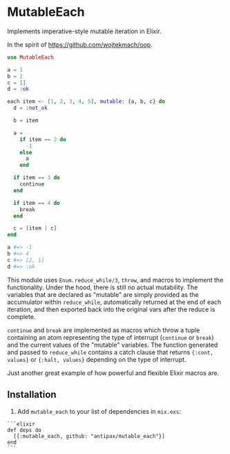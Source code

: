 # MutableEach

Implements imperative-style mutable iteration in Elixir.

In the spirit of https://github.com/wojtekmach/oop.

```elixir
use MutableEach

a = 1
b = 2
c = []
d = :ok

each item <- [1, 2, 3, 4, 5], mutable: {a, b, c} do
  d = :not_ok

  b = item

  a =
    if item == 2 do
      -1
    else
      a
    end

  if item == 3 do
    continue
  end

  if item == 4 do
    break
  end

  c = [item | c]
end

a #=> -1
b #=> 4
c #=> [2, 1]
d #=> :ok
```

This module uses `Enum.reduce_while/3`, `throw`, and macros to implement the
functionality. Under the hood, there is still no actual mutability. The
variables that are declared as "mutable" are simply provided as the accumulator
within `reduce_while`, automatically returned at the end of each iteration,
and then exported back into the original vars after the reduce is complete.

`continue` and `break` are implemented as macros which throw a tuple containing
an atom representing the type of interrupt (`continue` or `break`) and the
current values of the "mutable" variables. The function generated and passed to
`reduce_while` contains a catch clause that returns `{:cont, values}` or
`{:halt, values}` depending on the type of interrupt.

Just another great example of how powerful and flexible Elixir macros are.

## Installation

  1. Add `mutable_each` to your list of dependencies in `mix.exs`:

    ```elixir
    def deps do
      [{:mutable_each, github: "antipax/mutable_each"}]
    end
    ```

